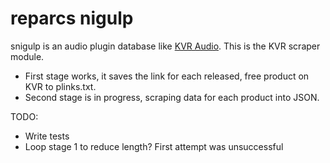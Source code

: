 # reparcs nigulp #

snigulp is an audio plugin database like [KVR Audio](http://www.kvraudio.com/). This is the KVR scraper module.

* First stage works, it saves the link for each released, free product on KVR to plinks.txt.
* Second stage is in progress, scraping data for each product into JSON.

TODO:

* Write tests
* Loop stage 1 to reduce length? First attempt was unsuccessful

